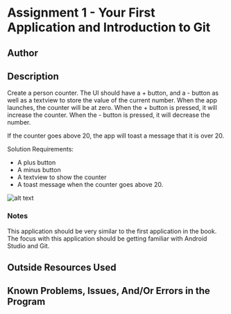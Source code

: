 # Assignment 1 - Your First Application and Introduction to Git

## Author

## Description

Create a person counter. The UI should have a + button, and a - button as well as a textview to store the value of the current number.
When the app launches, the counter will be at zero. When the + button is pressed, it will increase the counter. When the - button is pressed, it will decrease the number.

If the counter goes above 20, the app will toast a message that it is over 20.

Solution Requirements:

* A plus button
* A minus button
* A textview to show the counter
* A toast message when the counter goes above 20.

![alt text](http://barnesbrothers.homeserver.com/cis298/assignmentImages/assignment1.jpg "Application Layout")

### Notes

This application should be very similar to the first application in the book.
The focus with this application should be getting familiar with Android Studio and Git.

## Outside Resources Used

## Known Problems, Issues, And/Or Errors in the Program


